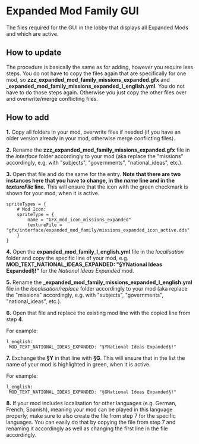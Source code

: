 # Expanded Mod Family GUI
The files required for the GUI in the lobby that displays all Expanded Mods and which are active.

## How to update
The procedure is basically the same as for adding, however you require less steps. You do not have to copy the files again that are specifically for one mod, so **zzz_expanded_mod_family_missions_expanded.gfx** and **\_expanded_mod_family_missions_expanded_l_english.yml**. You do not have to do those steps again. Otherwise you just copy the other files over and overwrite/merge conflicting files.

## How to add
**1.** Copy all folders in your mod, overwrite files if needed (if you have an older version already in your mod, otherwise merge conflicting files).

**2.** Rename the **zzz_expanded_mod_family_missions_expanded.gfx** file in the *interface* folder accordingly to your mod (aka replace the "missions" accordingly, e.g. with "subjects", "governments", "national_ideas", etc.).

**3.** Open that file and do the same for the entry. **Note that there are two instances here that you have to change, in the *name* line and in the *textureFile* line.** This will ensure that the icon with the green checkmark is shown for your mod, when it is active.
  ```
  spriteTypes = {
	  # Mod Icon:
	  spriteType = {
		  name = "GFX_mod_icon_missions_expanded"
		  textureFile = "gfx/interface/expanded_mod_family/missions_expanded_icon_active.dds"
      }
  }
  ```

**4.** Open the **expanded_mod_family_l_english.yml** file in the *localisation* folder and copy the specific line of your mod, e.g. **MOD_TEXT_NATIONAL_IDEAS_EXPANDED: "§YNational Ideas Expanded§!"** for the *National Ideas Expanded* mod.

**5.** Rename the **\_expanded_mod_family_missions_expanded_l_english.yml** file in the *localisation/replace* folder accordingly to your mod (aka replace the "missions" accordingly, e.g. with "subjects", "governments", "national_ideas", etc.).

**6.** Open that file and replace the existing mod line with the copied line from step **4**.

 For example:
   ```
   l_english:
    MOD_TEXT_NATIONAL_IDEAS_EXPANDED: "§YNational Ideas Expanded§!"
   ```

**7.** Exchange the **§Y** in that line with **§G**. This will ensure that in the list the name of your mod is highlighted in green, when it is active.
   
 For example:
   ```
   l_english:
    MOD_TEXT_NATIONAL_IDEAS_EXPANDED: "§GNational Ideas Expanded§!"
   ```

**8.** If your mod includes localisation for other languages (e.g. German, French, Spanish), meaning your mod can be played in this language properly, make sure to also create the file from step 7 for the specific languages. You can easily do that by copying the file from step 7 and renaming it accordingly as well as changing the first line in the file accordingly.
